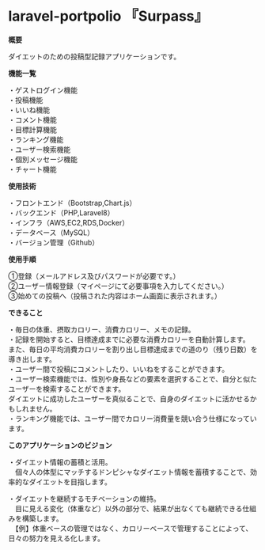 # laravel-portpolio 『Surpass』

__概要__

ダイエットのための投稿型記録アプリケーションです。

__機能一覧__

・ゲストログイン機能  
・投稿機能  
・いいね機能  
・コメント機能  
・目標計算機能  
・ランキング機能  
・ユーザー検索機能  
・個別メッセージ機能    
・チャート機能

__使用技術__

・フロントエンド（Bootstrap,Chart.js）  
・バックエンド（PHP,Laravel8）  
・インフラ（AWS,EC2,RDS,Docker）  
・データベース（MySQL）  
・バージョン管理（Github）  

__使用手順__

①登録（メールアドレス及びパスワードが必要です。）  
②ユーザー情報登録（マイページにて必要事項を入力してください。）  
③始めての投稿へ（投稿された内容はホーム画面に表示されます。）  

__できること__

・毎日の体重、摂取カロリー、消費カロリー、メモの記録。  
・記録を開始すると、目標達成までに必要な消費カロリーを自動計算します。 
  また、毎日の平均消費カロリーを割り出し目標達成までの道のり（残り日数）を導き出します。  
・ユーザー間で投稿にコメントしたり、いいねをすることができます。  
・ユーザー検索機能では、性別や身長などの要素を選択することで、自分と似たユーザーを検索することができます。  
  ダイエットに成功したユーザーを真似ることで、自身のダイエットに活かせるかもしれません。  
・ランキング機能では、ユーザー間でカロリー消費量を競い合う仕様になっています。  

__このアプリケーションのビジョン__

・ダイエット情報の蓄積と活用。  
　個々人の体型にマッチするドンピシャなダイエット情報を蓄積することで、効率的なダイエットを目指します。  

・ダイエットを継続するモチベーションの維持。  
　目に見える変化（体重など）以外の部分で、結果が出なくても継続できる仕組みを構築します。  
　【例】体重ベースの管理ではなく、カロリーベースで管理することによって、日々の努力を見える化します。  
